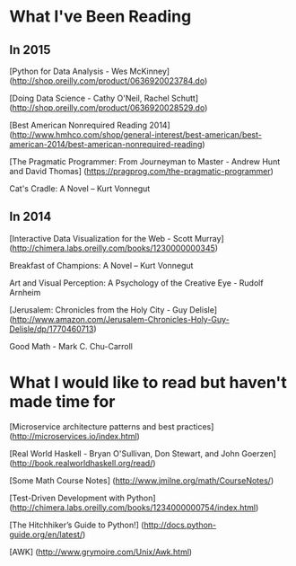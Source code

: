 What I've Been Reading
============
## In 2015

[Python for Data Analysis - Wes McKinney] (http://shop.oreilly.com/product/0636920023784.do)

[Doing Data Science - Cathy O'Neil, Rachel Schutt] (http://shop.oreilly.com/product/0636920028529.do)

[Best American Nonrequired Reading 2014] (http://www.hmhco.com/shop/general-interest/best-american/best-american-2014/best-american-nonrequired-reading)

[The Pragmatic Programmer: From Journeyman to Master - Andrew Hunt and David Thomas] (https://pragprog.com/the-pragmatic-programmer)

Cat's Cradle: A Novel – Kurt Vonnegut

## In 2014

[Interactive Data Visualization for the Web - Scott Murray] (http://chimera.labs.oreilly.com/books/1230000000345)

Breakfast of Champions: A Novel – Kurt Vonnegut

Art and Visual Perception: A Psychology of the Creative Eye - Rudolf Arnheim

[Jerusalem: Chronicles from the Holy City - Guy Delisle] (http://www.amazon.com/Jerusalem-Chronicles-Holy-Guy-Delisle/dp/1770460713)

Good Math - Mark C. Chu-Carroll

# What I would like to read but haven't made time for

[Microservice architecture patterns and best practices] (http://microservices.io/index.html)

[Real World Haskell - Bryan O'Sullivan, Don Stewart, and John Goerzen] (http://book.realworldhaskell.org/read/)

[Some Math Course Notes] (http://www.jmilne.org/math/CourseNotes/)

[Test-Driven Development with Python] (http://chimera.labs.oreilly.com/books/1234000000754/index.html)

[The Hitchhiker’s Guide to Python!] (http://docs.python-guide.org/en/latest/)

[AWK] (http://www.grymoire.com/Unix/Awk.html)
